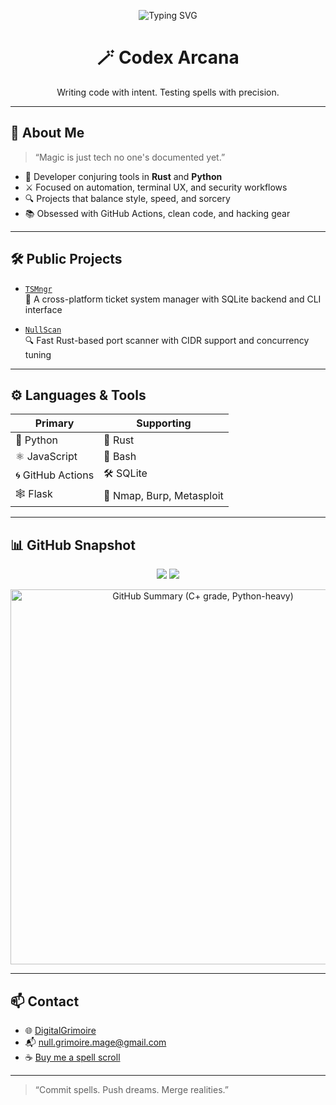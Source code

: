 <p align="center">
  <img src="https://readme-typing-svg.demolab.com?font=Fira+Code&pause=1000&color=8F48F7&center=true&vCenter=true&width=440&lines=Noah+Weeks;Digital+Mage;Rust+and+Python+Dev;TSMngr+%2F+NullScan+Creator;Cybersecurity+Apprentice" alt="Typing SVG" />
</p>

<h1 align="center">🪄 Codex Arcana</h1>
<p align="center">Writing code with intent. Testing spells with precision.</p>

---

## 🧙 About Me

> “Magic is just tech no one's documented yet.”

- 🧠 Developer conjuring tools in **Rust** and **Python**  
- ⚔️ Focused on automation, terminal UX, and security workflows  
- 🔍 Projects that balance style, speed, and sorcery  
- 📚 Obsessed with GitHub Actions, clean code, and hacking gear  

---

## 🛠️ Public Projects

- [`TSMngr`](https://github.com/Nullgrimoire/TSMngr)  
  🧾 A cross-platform ticket system manager with SQLite backend and CLI interface  

- [`NullScan`](https://github.com/Nullgrimoire/NullScan)  
  🔍 Fast Rust-based port scanner with CIDR support and concurrency tuning  

---

## ⚙️ Languages & Tools

| Primary | Supporting |
|--------|------------|
| 🐍 Python | 🦀 Rust |
| ⚛️ JavaScript | 🐚 Bash |
| 🌀 GitHub Actions | 🛠️ SQLite |
| 🕸️ Flask | 🔐 Nmap, Burp, Metasploit |

---

## 📊 GitHub Snapshot

<p align="center">
  <img src="https://github-readme-stats.vercel.app/api?username=Nullgrimoire&show_icons=true&theme=tokyonight" />
  <img src="https://github-readme-stats.vercel.app/api/top-langs/?username=Nullgrimoire&layout=compact&theme=tokyonight" />
</p>

<p align="center">
  <img src="https://raw.githubusercontent.com/Nullgrimoire/Nullgrimoire/main/assets/github-report.png" width="600" alt="GitHub Summary (C+ grade, Python-heavy)" />
</p>

---

## 📫 Contact

- 🌐 [DigitalGrimoire](https://nullgrimoire.github.io/DigitalGrimoire/)  
- 📬 [null.grimoire.mage@gmail.com](mailto:null.grimoire.mage@gmail.com)  
- ☕ [Buy me a spell scroll](https://buymeacoffee.com/nullgrimoire)

---

> “Commit spells. Push dreams. Merge realities.”
